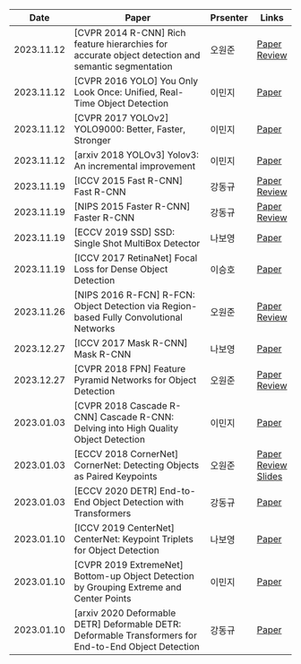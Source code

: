 | Date | Paper | Prsenter | Links |
| ---- | ---- | ---- | ---- |
| 2023.11.12 | [CVPR 2014 R-CNN] Rich feature hierarchies for accurate object detection and semantic segmentation | 오원준 | [Paper](https://arxiv.org/pdf/1311.2524.pdf)</br>[Review](https://ownogatari.xyz/posts/r-cnn/) |
| 2023.11.12 | [CVPR 2016 YOLO] You Only Look Once: Unified, Real-Time Object Detection | 이민지 | [Paper](https://www.cv-foundation.org/openaccess/content_cvpr_2016/papers/Redmon_You_Only_Look_CVPR_2016_paper.pdf) |
| 2023.11.12 | [CVPR 2017 YOLOv2] YOLO9000: Better, Faster, Stronger | 이민지 | [Paper](https://openaccess.thecvf.com/content_cvpr_2017/papers/Redmon_YOLO9000_Better_Faster_CVPR_2017_paper.pdf) |
| 2023.11.12 | [arxiv 2018 YOLOv3] Yolov3: An incremental improvement | 이민지 | [Paper](https://arxiv.org/pdf/1804.02767.pdf) |
| 2023.11.19 | [ICCV 2015 Fast R-CNN] Fast R-CNN | 강동규 | [Paper](https://arxiv.org/pdf/1504.08083.pdf)</br> [Review](https://devkade.github.io/blog/devlog/ml/dl/2023-11-12-Fast-RCNN/) |
| 2023.11.19 | [NIPS 2015 Faster R-CNN] Faster R-CNN | 강동규 | [Paper](https://arxiv.org/pdf/1506.01497.pdf)</br> [Review](https://devkade.github.io/blog/devlog/ml/dl/2023-11-17-Faster-RCNN/) |
| 2023.11.19 | [ECCV 2019 SSD] SSD: Single Shot MultiBox Detector | 나보영 | [Paper](https://arxiv.org/pdf/1512.02325.pdf%22source%22)</br> |
| 2023.11.19 | [ICCV 2017 RetinaNet] Focal Loss for Dense Object Detection | 이승호 | [Paper](https://arxiv.org/pdf/1708.02002.pdf)</br> |
| 2023.11.26 | [NIPS 2016 R-FCN] R-FCN: Object Detection via Region-based Fully Convolutional Networks | 오원준 | [Paper](https://proceedings.neurips.cc/paper_files/paper/2016/file/577ef1154f3240ad5b9b413aa7346a1e-Paper.pdf)</br> [Review](https://ownogatari.xyz/posts/r-fcn/) |
| 2023.12.27 | [ICCV 2017 Mask R-CNN] Mask R-CNN | 나보영 | [Paper](https://openaccess.thecvf.com/content_ICCV_2017/papers/He_Mask_R-CNN_ICCV_2017_paper.pdf)</br> |
| 2023.12.27 | [CVPR 2018 FPN] Feature Pyramid Networks for Object Detection | 오원준 | [Paper](https://openaccess.thecvf.com/content_cvpr_2017/papers/Lin_Feature_Pyramid_Networks_CVPR_2017_paper.pdf)</br> [Review](https://ownogatari.xyz/posts/fpn/) |
| 2023.01.03 | [CVPR 2018 Cascade R-CNN] Cascade R-CNN: Delving into High Quality Object Detection | 이민지 | [Paper](https://openaccess.thecvf.com/content_cvpr_2018/papers/Cai_Cascade_R-CNN_Delving_CVPR_2018_paper.pdf)</br> |
| 2023.01.03 | [ECCV 2018 CornerNet] CornerNet: Detecting Objects as Paired Keypoints | 오원준 | [Paper](https://openaccess.thecvf.com/content_ECCV_2018/papers/Hei_Law_CornerNet_Detecting_Objects_ECCV_2018_paper.pdf)</br> [Review](https://ownogatari.xyz/posts/cornernet/)</br> [Slides](https://www.figma.com/file/qb5qnyZIWpPzomhMEP0Lc5/CornerNet?type=design&node-id=0%3A1&mode=design&t=l54PY0CtP6U0SLwF-1) |
| 2023.01.03 | [ECCV 2020 DETR] End-to-End Object Detection with Transformers | 강동규 | [Paper](https://www.ecva.net/papers/eccv_2020/papers_ECCV/papers/123460205.pdf)</br> |
| 2023.01.10 | [ICCV 2019 CenterNet] CenterNet: Keypoint Triplets for Object Detection | 나보영 | [Paper](https://openaccess.thecvf.com/content_ICCV_2019/papers/Duan_CenterNet_Keypoint_Triplets_for_Object_Detection_ICCV_2019_paper.pdf)</br> |
| 2023.01.10 | [CVPR 2019 ExtremeNet] Bottom-up Object Detection by Grouping Extreme and Center Points | 이민지 | [Paper](https://openaccess.thecvf.com/content_CVPR_2019/papers/Zhou_Bottom-Up_Object_Detection_by_Grouping_Extreme_and_Center_Points_CVPR_2019_paper.pdf)</br> |
| 2023.01.10 | [arxiv 2020 Deformable DETR] Deformable DETR: Deformable Transformers for End-to-End Object Detection | 강동규 | [Paper](https://arxiv.org/pdf/2010.04159.pdf)</br> |